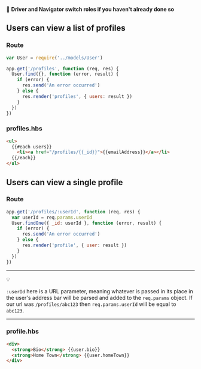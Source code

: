 :twisted_rightwards_arrows: **Driver and Navigator switch roles if you haven't already done so**

## Users can view a list of profiles

### Route

```js
var User = require('../models/User')
```

```js
app.get('/profiles', function (req, res) {
  User.find({}, function (error, result) {
    if (error) {
      res.send('An error occurred')
    } else {
      res.render('profiles', { users: result })
    }
  })
})
```

### profiles.hbs

```html
<ul>
  {{#each users}}
    <li><a href="/profiles/{{_id}}">{{emailAddress}}</a></li>
  {{/each}}
</ul>
```

## Users can view a single profile

### Route

```js
app.get('/profiles/:userId', function (req, res) {
  var userId = req.params.userId
  User.findOne({ _id: userId }, function (error, result) {
    if (error) {
      res.send('An error occurred')
    } else {
      res.render('profile', { user: result })
    }
  })
})
```

***
:bulb:

`:userId` here is a URL parameter, meaning whatever is passed in its place in the user's address bar will be parsed and added to the `req.params` object. If our url was `/profiles/abc123` then `req.params.userId` will be equal to `abc123`.
***

### profile.hbs

```html
<div>
  <strong>Bio</strong> {{user.bio}}
  <strong>Home Town</strong> {{user.homeTown}}
</div>
```
